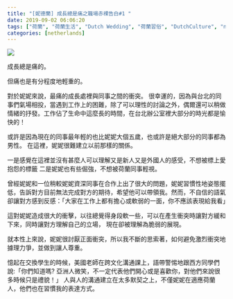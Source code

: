 ```yaml
---
title: "[妮德蘭] 成長總是痛之職場赤裸告白#1 "
date: 2019-09-02 06:06:20
tags: ["荷蘭", "荷蘭生活", "Dutch Wedding", "荷蘭習俗", "DutchCulture", "netherlands", "Dutch", "Life", "DutchLife", "NL", "workinNetherlands", "lifeinNetherlands"]
categories: [netherlands]
---
```





![](/images/growningispainful.jpg) 



<!--more-->

成長總是痛的。

但痛也是有分程度地輕重的。



對於妮妮來說，最痛的成長處裡與同事之間的衝突。
很幸運的，因為與台北的同事們氣場相投，當遇到工作上的困難，除了可以理性的討論之外，偶爾還可以稍做情緒的抒發。工作佔了生命中這麼長的時間，在台北辦公室裡大部分的時光都是愉快的！


或許是因為現在的同事最年輕的也比妮妮大個五歲，也或許是絕大部分的同事都為男性。
在這裡，妮妮很難建立以前那樣的關係。


一是感覺在這裡並沒有甚麼人可以理解又是新人又是外國人的感受，不想被標上愛抱怨的標籤
二是妮妮也有些倔強，不想被荷蘭同事輕視。


曾經妮妮和一位稍較妮妮資深同事在合作上出了很大的問題，妮妮習慣性地姿態擺低，告訴對方目前無法完成對方的期待，希望他可以帶領我。然而，不自信的語氣卻讓對方感到反感：「大家在工作上都有擔心或軟弱的一面，你不應該表現給我看」


這對妮妮造成很大的衝擊，以往總覺得身段軟一些，可以在產生衝突時讓對方緩和下來，同時讓對方理解自己的立場， 
現在卻被理解為脆弱的展現。


就本性上來說，妮妮很討厭正面衝突，所以我不斷的思索著，如何避免激烈衝突地據理力爭，並做到讓人尊重。



憶起在交換學生的時候，美國老師在跨文化溝通課上，語帶警惕地跟西方同學們說:「你們知道嗎? 亞洲人微笑，不一定代表他們開心或是喜歡你，對他們來說很多時候只是禮貌！」
人與人的溝通建立在太多默契之上，不僅妮妮在適應荷蘭人，他們也在習慣我的表達方式。
